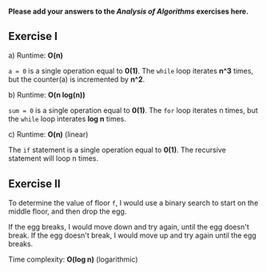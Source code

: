 #### Please add your answers to the **_Analysis of Algorithms_** exercises here.

## Exercise I

a) Runtime: **O(n)**

`a = 0` is a single operation equal to **0(1)**. The `while` loop iterates **n^3** times, but the counter(a) is incremented by **n^2**.

b) Runtime: **O(n log(n))**

`sum = 0` is a single operation equal to **0(1)**. The `for` loop iterates n times, but the `while` loop interates **log n** times.

c) Runtime: **O(n)** (linear)

The `if` statement is a single operation equal to **0(1)**. The recursive statement will loop n times.

## Exercise II

To determine the value of floor `f`, I would use a binary search to start on the middle floor, and then drop the egg.

If the egg breaks, I would move down and try again, until the egg doesn't break. If the egg doesn't break, I would move up and try again until the egg breaks.

Time complexity: **O(log n)** (logarithmic)
